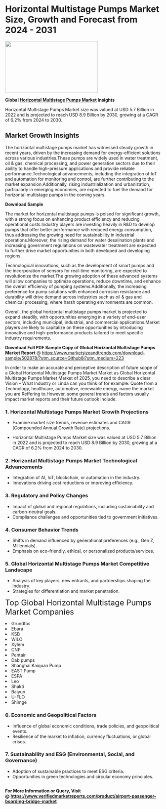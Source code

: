 <H1>Horizontal Multistage Pumps Market Size, Growth and Forecast from 2024 - 2031</H1><img class="aligncenter size-medium wp-image-584254" src="https://thirdeyenews.in/wp-content/uploads/2024/09/Global-Market-Research-300x168.jpeg" alt="" width="300" height="168" /><p><strong>Global&nbsp;<a href="https://www.marketsizeandtrends.com/download-sample/502878/?utm_source=Github8j?utm_medium=223">Horizontal Multistage Pumps Market</a> Insights</strong></p><p>Horizontal Multistage Pumps Market size was valued at USD 5.7 Billion in 2022 and is projected to reach USD 8.9 Billion by 2030, growing at a CAGR of 6.2% from 2024 to 2030.</p><p><h2>Market Growth Insights</h2> <p>The horizontal multistage pumps market has witnessed steady growth in recent years, driven by the increasing demand for energy-efficient solutions across various industries.These pumps are widely used in water treatment, oil & gas, chemical processing, and power generation sectors due to their ability to handle high-pressure applications and provide reliable performance.Technological advancements, including the integration of IoT and automation for monitoring and control, are further contributing to the market expansion.Additionally, rising industrialization and urbanization, particularly in emerging economies, are expected to fuel the demand for horizontal multistage pumps in the coming years.</p> <p><strong>Download Sample</strong></p> <p>The market for horizontal multistage pumps is poised for significant growth, with a strong focus on enhancing product efficiency and reducing operational costs.Industry players are investing heavily in R&D to develop pumps that offer better performance with reduced energy consumption, thus addressing the growing need for sustainability in industrial operations.Moreover, the rising demand for water desalination plants and increasing government regulations on wastewater treatment are expected to further drive market opportunities in both developed and developing regions.</p> <p>Technological innovations, such as the development of smart pumps and the incorporation of sensors for real-time monitoring, are expected to revolutionize the market.The growing adoption of these advanced systems will allow companies to optimize operations, reduce downtime, and enhance the overall efficiency of pumping systems.Additionally, the increasing preference for pump solutions with enhanced corrosion resistance and durability will drive demand across industries such as oil & gas and chemical processing, where harsh operating environments are common.</p> <p>Overall, the global horizontal multistage pumps market is projected to expand steadily, with opportunities emerging in a variety of end-user sectors, including municipal, industrial, and commercial applications.Market players are likely to capitalize on these opportunities by introducing innovative and high-performance products tailored to meet specific industry requirements.</p> <p><span class=""><strong>Download Full PDF Sample Copy of Global Horizontal Multistage Pumps Market Report</strong> @ <a href="https://www.marketsizeandtrends.com/download-sample/502878/?utm_source=Github8j?utm_medium=223" target="_blank">https://www.marketsizeandtrends.com/download-sample/502878/?utm_source=Github8j?utm_medium=223</a></span></p><p>In order to make an accurate and perceptive description of future scope of a Global&nbsp;Horizontal Multistage Pumps Market Market as Global&nbsp;Horizontal Multistage Pumps Market Market of 2025, you need to describe a clear Vision &ndash; What Industry or Linda can you think of for example: Quote from a Technology, healthcare, automotive, renewable energy, name the market you are Reffering to.However, some general trends and factors usually impact market reports and their future outlook include:</p><h3>1.&nbsp;<strong>Horizontal Multistage Pumps Market Growth Projections</strong></h3><ul><li>Examine market size trends, revenue estimates and CAGR (Compounded Annual Growth Rate) projections.</li><li><p>Horizontal Multistage Pumps Market size was valued at USD 5.7 Billion in 2022 and is projected to reach USD 8.9 Billion by 2030, growing at a CAGR of 6.2% from 2024 to 2030.</p></li></ul><h3>2.&nbsp;<strong>Horizontal Multistage Pumps Market Technological Advancements</strong></h3><ul><li>Integration of AI, IoT, blockchain, or automation in the industry.</li><li>Innovations driving cost reductions or improving efficiency.</li></ul><h3>3.&nbsp;<strong>Regulatory and Policy Changes</strong></h3><ul><li>Impact of global and regional regulations, including sustainability and carbon-neutral goals.</li><li>Compliance challenges and opportunities tied to government initiatives.</li></ul><h3>4.&nbsp;<strong>Consumer Behavior Trends</strong></h3><ul><li>Shifts in demand influenced by generational preferences (e.g., Gen Z, Millennials).</li><li>Emphasis on eco-friendly, ethical, or personalized products/services.</li></ul><h3>5.&nbsp;<strong>Global Horizontal Multistage Pumps Market Competitive Landscape</strong></h3><ul><li>Analysis of key players, new entrants, and partnerships shaping the industry.</li><li>Strategies for differentiation and market penetration.</li></ul><p data-pm-slice="1 1 []"><span style="color: inherit; font-family: inherit; font-size: 25px;">Top Global Horizontal Multistage Pumps Market Companies</span></p><div class="" data-test-id=""><p><li>Grundfos</li><li> Ebara</li><li> KSB</li><li> WILO</li><li> Xylem</li><li> CNP</li><li> Pentair</li><li> Dab pumps</li><li> Shanghai Kaiquan Pump</li><li> EAST Pump</li><li> ESPA</li><li> Leo</li><li> Shakti</li><li> Baiyun</li><li> U-FLO</li><li> Shimge</li></p></div><h3>6.&nbsp;<strong>Economic and Geopolitical Factors</strong></h3><ul><li>Influence of global economic conditions, trade policies, and geopolitical events.</li><li>Resilience of the market to inflation, currency fluctuations, or global crises.</li></ul><h3>7.&nbsp;<strong>Sustainability and ESG (Environmental, Social, and Governance)</strong></h3><ul><li>Adoption of sustainable practices to meet ESG criteria.</li><li>Opportunities in green technologies and circular economy principles.</li></ul><h2><strong style="font-size: 14px;">For More Information or Query, Visit @&nbsp;</strong><a style="background-color: #ffffff; font-size: 14px;" href="https://www.marketsizeandtrends.com/report/horizontal-multistage-pumps-market/" target="_blank">https://www.verifiedmarketreports.com/product/airport-passenger-boarding-bridge-market</a></h2>